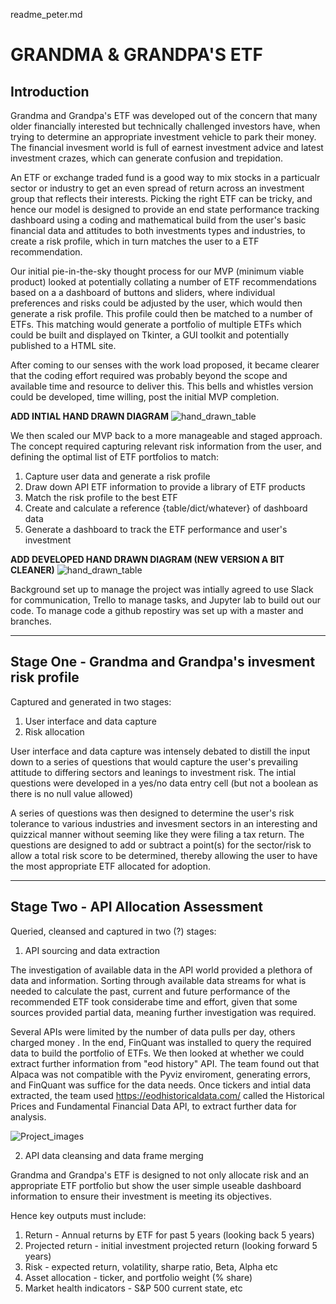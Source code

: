 readme_peter.md

# GRANDMA & GRANDPA'S ETF

## Introduction

Grandma and Grandpa's ETF was developed out of the concern that many older financially interested but technically challenged investors have, when trying to determine an appropriate investment vehicle to park their money.  The financial invesment world is full of earnest investment advice and latest investment crazes, which can generate confusion and trepidation. 

An ETF or exchange traded fund is a good way to mix stocks in a particualr sector or industry to get an even spread of return across an investment group that reflects their interests. Picking the right ETF can be tricky, and hence our model is designed to provide an end state performance tracking dashboard using a coding and mathematical build from the user's basic financial data and attitudes to both investments types and industries, to create a risk profile, which in turn matches the user to a ETF recommendation.

Our initial pie-in-the-sky thought process for our MVP (minimum viable product) looked at potentially collating a number of ETF recommendations based on a a dashboard of buttons and sliders, where individual preferences and risks could be adjusted by the user, which would then generate a risk profile. This profile could then be matched to a number of ETFs. This matching would generate a portfolio of multiple ETFs which could be built and displayed on Tkinter, a GUI toolkit and potentially published to a HTML site.

After coming to our senses with the work load proposed, it became clearer that the coding effort required was probably beyond the scope and available time and resource to deliver this. This bells and whistles version could be developed, time willing, post the initial MVP completion. 

**ADD INTIAL HAND DRAWN DIAGRAM** ![hand_drawn_table](\hand_drawn_process_1.jpg)

We then scaled our MVP back to a more manageable and staged approach. The concept required capturing relevant risk information from the user, and defining the optimal list of ETF portfolios to match:

1. Capture user data and generate a risk profile
2. Draw down API ETF information to provide a library of ETF products
3. Match the risk profile to the best ETF
4. Create and calculate a reference {table/dict/whatever} of dashboard data
5. Generate a dashboard to track the ETF performance and user's investment

**ADD DEVELOPED HAND DRAWN DIAGRAM (NEW VERSION A BIT CLEANER)** ![hand_drawn_table](\hand_drawn_process_2.jpg)

Background set up to manage the project was intially agreed to use Slack for communication, Trello to manage tasks, and Jupyter lab to build out our code. To manage code a github repostiry was set up with  a master and branches.

-------------
 
## Stage One - Grandma and Grandpa's invesment risk profile

Captured and generated in two stages:

1. User interface and data capture
2. Risk allocation

User interface and data capture was intensely debated to distill the input down to a series of questions that would capture the user's prevailing attitude to differing sectors and leanings to investment risk. The intial questions were developed in a yes/no data entry cell (but not a boolean as there is no null value allowed)

A series of questions was then designed to determine the user's risk tolerance to various industries and invesment sectors in an interesting and quizzical manner without seeming like they were filing a tax return. The questions are designed to add or subtract a point(s) for the sector/risk to allow a total risk score to be determined, thereby allowing the user to have the most appropriate ETF allocated for adoption.

---------------

## Stage Two - API Allocation Assessment
 
Queried, cleansed and captured in two (?) stages:

1. API sourcing and data extraction

The investigation of available data in the API world provided a plethora of data and information. Sorting through available data streams for what is needed to calculate the past, current and future performance of the recommended ETF took considerabe time and effort, given that some sources provided partial data, meaning further investigation was required. 

Several APIs were limited by the number of data pulls per day, others charged money . In the end, FinQuant was installed to query the required data to build the portfolio of ETFs. We then looked at whether we could extract further information from "eod history" API. The team found out that Alpaca was not compatible with the Pyviz enviroment, generating errors, and FinQuant was suffice for the data needs. Once tickers and intial data extracted, the team used https://eodhistoricaldata.com/ called the Historical Prices and Fundamental Financial Data API, to extract further data for analysis.

![Project_images](\https://files.slack.com/files-pri/T01U2EACJ03-F027FTHSVH7/image.png)

2. API data cleansing and data frame merging

Grandma and Grandpa's ETF is designed to not only allocate risk and an appropriate ETF portfolio but show the user simple useable dashboard information to ensure their investment is meeting its objectives.

Hence key outputs must include:

1. Return - Annual returns by ETF for past 5 years (looking back 5 years)
2. Projected return - initial investment projected return (looking forward 5 years)
3. Risk - expected return, volatility, sharpe ratio, Beta, Alpha etc
4. Asset allocation - ticker, and portfolio weight (% share)
5. Market health indicators - S&P 500 current state, etc



